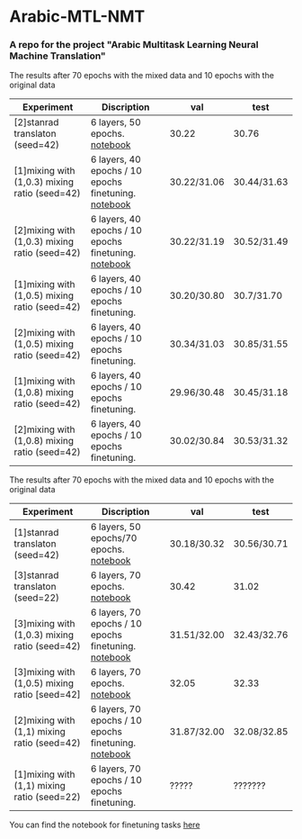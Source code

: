 # Arabic-MTL-NMT
### A repo for the project "Arabic Multitask Learning Neural Machine Translation"
The results after 70 epochs with the mixed data and 10 epochs with the original data

|      Experiment          |           Discription           |   val     |    test     |
|    -------------         |     -----------------------     |  ------------ | ------------    |
| [2]stanrad translaton (seed=42)  |      6 layers, 50 epochs. [notebook](https://bit.ly/3wtO7Wo)    |    30.22   |   30.76         |
| [1]mixing with (1,0.3) mixing ratio (seed=42) |  6 layers, 40 epochs / 10 epochs finetuning. [notebook](https://bit.ly/3hzsUGh)  |  30.22/31.06 |  30.44/31.63  | 
| [2]mixing with (1,0.3) mixing ratio (seed=42) |  6 layers, 40 epochs / 10 epochs finetuning. [notebook](https://bit.ly/3r44O9D)  |  30.22/31.19 |  30.52/31.49  |
| [1]mixing with (1,0.5) mixing ratio (seed=42) |  6 layers, 40 epochs / 10 epochs finetuning.      |     30.20/30.80     |   30.7/31.70   |
| [2]mixing with (1,0.5) mixing ratio (seed=42) |  6 layers, 40 epochs / 10 epochs finetuning.      |     30.34/31.03 |   30.85/31.55      |
| [1]mixing with (1,0.8) mixing ratio (seed=42) |  6 layers, 40 epochs / 10 epochs finetuning.      |     29.96/30.48       |   30.45/31.18  |
| [2]mixing with (1,0.8) mixing ratio (seed=42) |  6 layers, 40 epochs / 10 epochs finetuning.      |     30.02/30.84 |   30.53/31.32    |

The results after 70 epochs with the mixed data and 10 epochs with the original data

|      Experiment          |           Discription           |   val     |    test     |
|    -------------         |     -----------------------     |  ------------ | ------------    |
| [1]stanrad translaton (seed=42)  |      6 layers, 50 epochs/70 epochs. [notebook](https://bit.ly/3wxSeRd)      |   30.18/30.32   |    30.56/30.71   |
| [3]stanrad translaton (seed=22)  |      6 layers, 70 epochs. [notebook](https://bit.ly/3mWOjwm)   |    30.42   |   31.02   |
| [3]mixing with (1,0.3) mixing ratio (seed=42) |  6 layers, 70 epochs / 10 epochs finetuning. [notebook](https://bit.ly/3mW5KwH)  |  31.51/32.00 |  32.43/32.76  |
| [3]mixing with (1,0.5) mixing ratio [seed=42] |  6 layers, 70 epochs. [notebook](https://bit.ly/3gLWsj3)      |     32.05   |    32.33    |
| [2]mixing with (1,1) mixing ratio (seed=42)   |  6 layers, 70 epochs / 10 epochs finetuning. [notebook](https://bit.ly/3zCUIQN)  |  31.87/32.00 | 32.08/32.85 |
| [1]mixing with (1,1) mixing ratio (seed=22)   |  6 layers, 70 epochs / 10 epochs finetuning.      |    ?????      |   ???????    |







You can find the notebook for finetuning tasks [here](https://colab.research.google.com/drive/1C0xC56U1VmDhcE02rGbGb4b2SvypGZmS?usp=sharing) 

  

